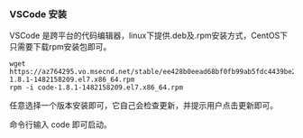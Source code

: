 ### VSCode 安装

VSCode 是跨平台的代码编辑器，linux下提供.deb及.rpm安装方式，CentOS下只需要下载rpm安装包即可。

```
wget https://az764295.vo.msecnd.net/stable/ee428b0eead68bf0fb99ab5fdc4439be227b6281/code-1.8.1-1482158209.el7.x86_64.rpm
rpm -i code-1.8.1-1482158209.el7.x86_64.rpm
```

任意选择一个版本安装即可，它自己会检查更新，并提示用户点击更新即可。

命令行输入 code 即可启动。